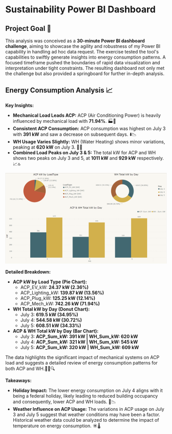 # Sustainability Power BI Dashboard

## Project Goal 🎯

This analysis was conceived as a **30-minute Power BI dashboard challenge**, aiming to showcase the agility and robustness of my Power BI capability in handling ad hoc data request. The exercise tested the tool's capabilities to swiftly generate insights into energy consumption patterns. A focused timeframe pushed the boundaries of rapid data visualization and interpretation under tight constraints. The resulting dashboard not only met the challenge but also provided a springboard for further in-depth analysis.

## Energy Consumption Analysis 📈

**Key Insights:**
- **Mechanical Load Leads ACP:** ACP (Air Conditioning Power) is heavily influenced by mechanical load with **71.94%**. 🏭🔌
- **Consistent ACP Consumption:** ACP consumption was highest on July 3 with **391 kW** and saw a decrease on subsequent days. ⬇️📉
- **WH Usage Varies Slightly:** WH (Water Heating) shows minor variations, peaking at **620 kW** on July 3. 🌊🔥
- **Combined Load Peaks on July 3 & 5:** The total kW for ACP and WH shows two peaks on July 3 and 5, at **1011 kW** and **929 kW** respectively. 📈🔝

![](images/energy_consumption_dashboard.png)

**Detailed Breakdown:**
- **ACP kW by Load Type (Pie Chart):** 
  - ACP_EV_kW: **24.37 kW (2.36%)**
  - ACP_Lighting_kW: **139.87 kW (13.56%)**
  - ACP_Plug_kW: **125.25 kW (12.14%)**
  - ACP_Mech_kW: **742.26 kW (71.94%)**
- **WH Total kW by Day (Donut Chart):** 
  - July 3: **619.5 kW (34.95%)**
  - July 4: **544.58 kW (30.72%)**
  - July 5: **608.51 kW (34.33%)**
- **ACP & WH Total kW by Day (Bar Chart):**
  - July 3: **ACP_Sum_kW: 391 kW | WH_Sum_kW: 620 kW**
  - July 4: **ACP_Sum_kW: 321 kW | WH_Sum_kW: 545 kW**
  - July 5: **ACP_Sum_kW: 320 kW | WH_Sum_kW: 609 kW**

The data highlights the significant impact of mechanical systems on ACP load and suggests a detailed review of energy consumption patterns for both ACP and WH.🕵️‍♂️🔍

**Takeaways:**
- **Holiday Impact:** The lower energy consumption on July 4 aligns with it being a federal holiday, likely leading to reduced building occupancy and consequently, lower ACP and WH loads. 🏢📉
- **Weather Influence on ACP Usage:** The variations in ACP usage on July 3 and July 5 suggest that weather conditions may have been a factor. Historical weather data could be analyzed to determine the impact of temperature on energy consumption. ☀️🌡️
